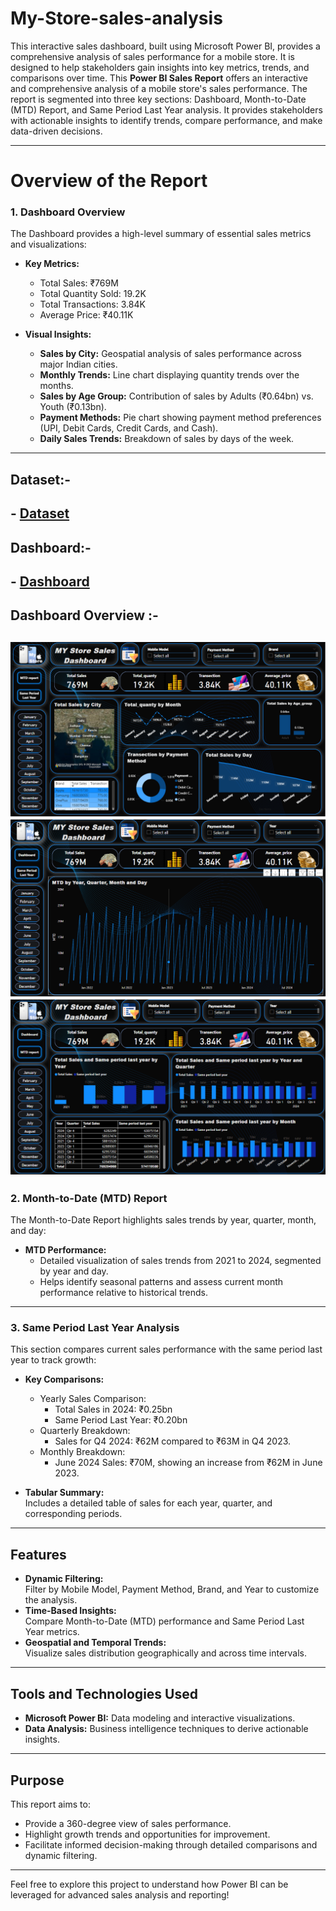 # My-Store-sales-analysis
This interactive sales dashboard, built using Microsoft Power BI, provides a comprehensive analysis of sales performance for a mobile store. It is designed to help stakeholders gain insights into key metrics, trends, and comparisons over time.
This **Power BI Sales Report** offers an interactive and comprehensive analysis of a mobile store's sales performance. 
The report is segmented into three key sections: Dashboard, Month-to-Date (MTD) Report, and Same Period Last Year analysis. It provides stakeholders with actionable insights to identify trends, compare performance, and make data-driven decisions.

---

# Overview of the Report 

### **1. Dashboard Overview**
The Dashboard provides a high-level summary of essential sales metrics and visualizations:
- **Key Metrics:**
  - Total Sales: ₹769M  
  - Total Quantity Sold: 19.2K  
  - Total Transactions: 3.84K  
  - Average Price: ₹40.11K  

- **Visual Insights:**
  - **Sales by City:** Geospatial analysis of sales performance across major Indian cities.
  - **Monthly Trends:** Line chart displaying quantity trends over the months.
  - **Sales by Age Group:** Contribution of sales by Adults (₹0.64bn) vs. Youth (₹0.13bn).
  - **Payment Methods:** Pie chart showing payment method preferences (UPI, Debit Cards, Credit Cards, and Cash).
  - **Daily Sales Trends:** Breakdown of sales by days of the week.

---
## Dataset:-
## - <a href="https://github.com/darshan-masane/My-Store-sales-analysis/blob/main/Mobile%20Sales%20Data.xlsx">Dataset</a>
## Dashboard:-
## - <a href="https://github.com/darshan-masane/My-Store-sales-analysis/blob/main/MyStore.pbix">Dashboard</a>
## Dashboard Overview :-
![Screenshot%202025-01-07%20201758.png](https://github.com/darshan-masane/My-Store-sales-analysis/blob/main/Screenshot%202025-01-07%20201758.png)
![Screenshot%202025-01-07%20201814.png](https://github.com/darshan-masane/My-Store-sales-analysis/blob/main/Screenshot%202025-01-07%20201814.png)
![Screenshot%202025-01-07%20201824.png](https://github.com/darshan-masane/My-Store-sales-analysis/blob/main/Screenshot%202025-01-07%20201824.png)
---

### **2. Month-to-Date (MTD) Report**
The Month-to-Date Report highlights sales trends by year, quarter, month, and day:
- **MTD Performance:**  
  - Detailed visualization of sales trends from 2021 to 2024, segmented by year and day.  
  - Helps identify seasonal patterns and assess current month performance relative to historical trends.

---

### **3. Same Period Last Year Analysis**
This section compares current sales performance with the same period last year to track growth:
- **Key Comparisons:**
  - Yearly Sales Comparison:
    - Total Sales in 2024: ₹0.25bn  
    - Same Period Last Year: ₹0.20bn  
  - Quarterly Breakdown:  
    - Sales for Q4 2024: ₹62M compared to ₹63M in Q4 2023.  
  - Monthly Breakdown:
    - June 2024 Sales: ₹70M, showing an increase from ₹62M in June 2023.  

- **Tabular Summary:**  
  Includes a detailed table of sales for each year, quarter, and corresponding periods.

---

## Features
- **Dynamic Filtering:**  
  Filter by Mobile Model, Payment Method, Brand, and Year to customize the analysis.
- **Time-Based Insights:**  
  Compare Month-to-Date (MTD) performance and Same Period Last Year metrics.
- **Geospatial and Temporal Trends:**  
  Visualize sales distribution geographically and across time intervals.

---

## Tools and Technologies Used
- **Microsoft Power BI:** Data modeling and interactive visualizations.
- **Data Analysis:** Business intelligence techniques to derive actionable insights.

---

## Purpose
This report aims to:
- Provide a 360-degree view of sales performance.
- Highlight growth trends and opportunities for improvement.
- Facilitate informed decision-making through detailed comparisons and dynamic filtering.

---

Feel free to explore this project to understand how Power BI can be leveraged for advanced sales analysis and reporting!
